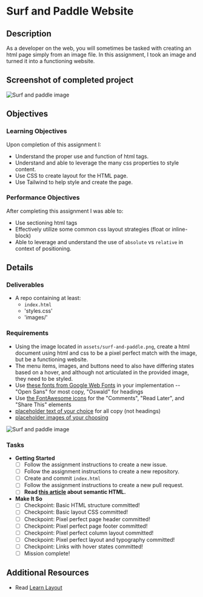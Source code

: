 # Surf and Paddle Website

## Description

As a developer on the web, you will sometimes be tasked with creating an html
page simply from an image file.  In this assignment, I took an
image and turned it into a functioning website.

## Screenshot of completed project

![Surf and paddle image](assets/screenshot.png)


## Objectives

### Learning Objectives

Upon completion of this assignment I:

* Understand the proper use and function of html tags.
* Understand and able to leverage the many css properties to style content.
* Use CSS to create layout for the HTML page.
* Use Tailwind to help style and create the page.

### Performance Objectives

After completing this assignment I was able to:

* Use sectioning html tags
* Effectively utilize some common css layout strategies (float or inline-block)
* Able to leverage and understand the use of `absolute` vs `relative` in context
  of positioning.

## Details

### Deliverables

* A repo containing at least:
  * `index.html`
  * 'styles.css'
  * 'images/'

### Requirements

* Using the image located in `assets/surf-and-paddle.png`, create a html
  document using html and css to be a pixel perfect match with the image, but be
  a functioning website.
* The menu items, images, and buttons need to also have differing states based
  on a hover, and although not articulated in the provided image, they need to
  be styled.
* Use [these fonts from Google Web
  Fonts](http://www.google.com/fonts#UsePlace:use/Collection:Oswald%7COpen+Sans)
  in your implementation -- "Open Sans" for most copy, "Oswald" for headings
* Use [the FontAwesome
  icons](http://fortawesome.github.io/Font-Awesome/cheatsheet/) for the
  "Comments", "Read Later", and "Share This" elements
* [placeholder text of your choice](http://meettheipsums.com) for all copy (not headings)
* [placeholder images of your choosing](http://www.hanselman.com/blog/TheInternetsBestPlaceholderImageSitesForWebDevelopment.aspx)

![Surf and paddle image](assets/surf-and-paddle.png)

### Tasks

* **Getting Started**
    * [ ] Follow the assignment instructions to create a new issue.
    * [ ] Follow the assignment instructions to create a new repository.
    * [ ] Create and commit `index.html`
    * [ ] Follow the assignment instructions to create a new pull request.
    * [ ] **Read [this article](http://diveintohtml5.info/semantics.html) about
      semantic HTML.**
* **Make It So**
    * [ ] Checkpoint: Basic HTML structure committed!
    * [ ] Checkpoint: Basic layout CSS committed!
    * [ ] Checkpoint: Pixel perfect page header committed!
    * [ ] Checkpoint: Pixel perfect page footer committed!
    * [ ] Checkpoint: Pixel perfect column layout committed!
    * [ ] Checkpoint: Pixel perfect layout and typography committed!
    * [ ] Checkpoint: Links with hover states committed!
    * [ ] Mission complete!

## Additional Resources

* Read [Learn Layout](http://learnlayout.com/)
